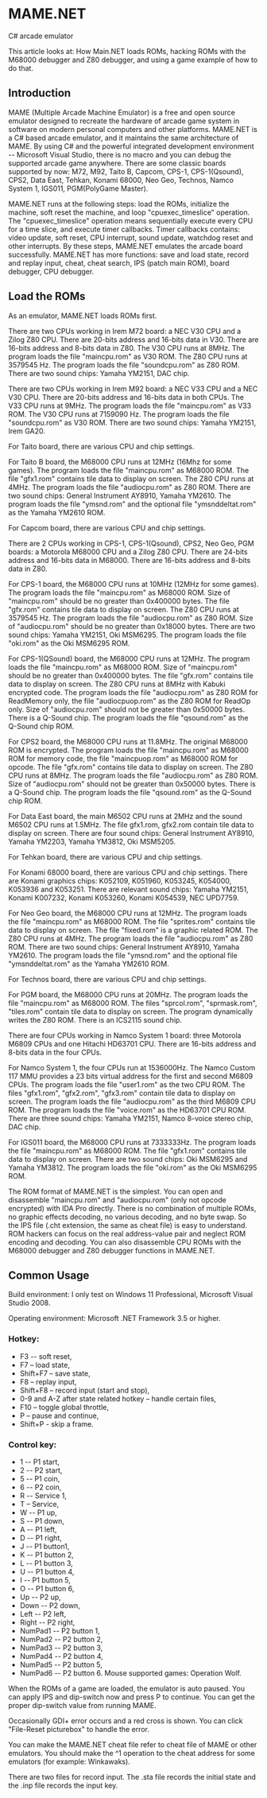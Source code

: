 # MAME.NET
C# arcade emulator

This article looks at: How Main.NET loads ROMs, hacking ROMs with the M68000 debugger and Z80 debugger, and using a game example of how to do that.
## Introduction
MAME (Multiple Arcade Machine Emulator) is a free and open source emulator designed to recreate the hardware of arcade game system in software on modern personal computers and other platforms. MAME.NET is a C# based arcade emulator, and it maintains the same architecture of MAME. By using C# and the powerful integrated development environment -- Microsoft Visual Studio, there is no macro and you can debug the supported arcade game anywhere. There are some classic boards supported by now: M72, M92, Taito B, Capcom, CPS-1, CPS-1(Qsound), CPS2, Data East, Tehkan, Konami 68000, Neo Geo, Technos, Namco System 1, IGS011, PGM(PolyGame Master).

MAME.NET runs at the following steps: load the ROMs, initialize the machine, soft reset the machine, and loop "cpuexec_timeslice" operation. The "cpuexec_timeslice" operation means sequentially execute every CPU for a time slice, and execute timer callbacks. Timer callbacks contains: video update, soft reset, CPU interrupt, sound update, watchdog reset and other interrupts. By these steps, MAME.NET emulates the arcade board successfully. MAME.NET has more functions: save and load state, record and replay input, cheat, cheat search, IPS (patch main ROM), board debugger, CPU debugger.
## Load the ROMs
As an emulator, MAME.NET loads ROMs first.

There are two CPUs working in Irem M72 board: a NEC V30 CPU and a Zilog Z80 CPU. There are 20-bits address and 16-bits data in V30. There are 16-bits address and 8-bits data in Z80. The V30 CPU runs at 8MHz. The program loads the file "maincpu.rom" as V30 ROM. The Z80 CPU runs at 3579545 Hz. The program loads the file "soundcpu.rom" as Z80 ROM. There are two sound chips: Yamaha YM2151, DAC chip.

There are two CPUs working in Irem M92 board: a NEC V33 CPU and a NEC V30 CPU. There are 20-bits address and 16-bits data in both CPUs. The V33 CPU runs at 9MHz. The program loads the file "maincpu.rom" as V33 ROM. The V30 CPU runs at 7159090 Hz. The program loads the file "soundcpu.rom" as V30 ROM. There are two sound chips: Yamaha YM2151, Irem GA20.

For Taito board, there are various CPU and chip settings.

For Taito B board, the M68000 CPU runs at 12MHz (16Mhz for some games). The program loads the file "maincpu.rom" as M68000 ROM. The file "gfx1.rom" contains tile data to display on screen. The Z80 CPU runs at 4MHz. The program loads the file "audiocpu.rom" as Z80 ROM. There are two sound chips: General Instrument AY8910, Yamaha YM2610. The program loads the file "ymsnd.rom" and the optional file "ymsnddeltat.rom" as the Yamaha YM2610 ROM.

For Capcom board, there are various CPU and chip settings.

There are 2 CPUs working in CPS-1, CPS-1(Qsound), CPS2, Neo Geo, PGM boards: a Motorola M68000 CPU and a Zilog Z80 CPU. There are 24-bits address and 16-bits data in M68000. There are 16-bits address and 8-bits data in Z80.

For CPS-1 board, the M68000 CPU runs at 10MHz (12MHz for some games). The program loads the file "maincpu.rom" as M68000 ROM. Size of "maincpu.rom" should be no greater than 0x400000 bytes. The file "gfx.rom" contains tile data to display on screen. The Z80 CPU runs at 3579545 Hz. The program loads the file "audiocpu.rom" as Z80 ROM. Size of "audiocpu.rom" should be no greater than 0x18000 bytes. There are two sound chips: Yamaha YM2151, Oki MSM6295. The program loads the file "oki.rom" as the Oki MSM6295 ROM.

For CPS-1(QSound) board, the M68000 CPU runs at 12MHz. The program loads the file "maincpu.rom" as M68000 ROM. Size of "maincpu.rom" should be no greater than 0x400000 bytes. The file "gfx.rom" contains tile data to display on screen. The Z80 CPU runs at 8MHz with Kabuki encrypted code. The program loads the file "audiocpu.rom" as Z80 ROM for ReadMemory only, the file "audiocpuop.rom" as the Z80 ROM for ReadOp only. Size of "audiocpu.rom" should not be greater than 0x50000 bytes. There is a Q-Sound chip. The program loads the file "qsound.rom" as the Q-Sound chip ROM.

For CPS2 board, the M68000 CPU runs at 11.8MHz. The original M68000 ROM is encrypted. The program loads the file "maincpu.rom" as M68000 ROM for memory code, the file "maincpuop.rom" as M68000 ROM for opcode. The file "gfx.rom" contains tile data to display on screen. The Z80 CPU runs at 8MHz. The program loads the file "audiocpu.rom" as Z80 ROM. Size of "audiocpu.rom" should not be greater than 0x50000 bytes. There is a Q-Sound chip. The program loads the file "qsound.rom" as the Q-Sound chip ROM.

For Data East board, the main M6502 CPU runs at 2MHz and the sound M6502 CPU runs at 1.5MHz. The file gfx1.rom, gfx2.rom contain tile data to display on screen. There are four sound chips: General Instrument AY8910, Yamaha YM2203, Yamaha YM3812, Oki MSM5205.

For Tehkan board, there are various CPU and chip settings.

For Konami 68000 board, there are various CPU and chip settings. There are Konami graphics chips: K052109, K051960, K053245, K054000, K053936 and K053251. There are relevant sound chips: Yamaha YM2151, Konami K007232, Konami K053260, Konami K054539, NEC UPD7759.

For Neo Geo board, the M68000 CPU runs at 12MHz. The program loads the file "maincpu.rom" as M68000 ROM. The file "sprites.rom" contains tile data to display on screen. The file "fixed.rom" is a graphic related ROM. The Z80 CPU runs at 4MHz. The program loads the file "audiocpu.rom" as Z80 ROM. There are two sound chips: General Instrument AY8910, Yamaha YM2610. The program loads the file "ymsnd.rom" and the optional file "ymsnddeltat.rom" as the Yamaha YM2610 ROM.

For Technos board, there are various CPU and chip settings.

For PGM board, the M68000 CPU runs at 20MHz. The program loads the file "maincpu.rom" as M68000 ROM. The files "sprcol.rom", "sprmask.rom", "tiles.rom" contain tile data to display on screen. The program dynamically writes the Z80 ROM. There is an ICS2115 sound chip.

There are four CPUs working in Namco System 1 board: three Motorola M6809 CPUs and one Hitachi HD63701 CPU. There are 16-bits address and 8-bits data in the four CPUs.

For Namco System 1, the four CPUs run at 1536000Hz. The Namco Custom 117 MMU provides a 23 bits virtual address for the first and second M6809 CPUs. The program loads the file "user1.rom" as the two CPU ROM. The files "gfx1.rom", "gfx2.rom", "gfx3.rom" contain tile data to display on screen. The program loads the file "audiocpu.rom" as the third M6809 CPU ROM. The program loads the file "voice.rom" as the HD63701 CPU ROM. There are three sound chips: Yamaha YM2151, Namco 8-voice stereo chip, DAC chip.

For IGS011 board, the M68000 CPU runs at 7333333Hz. The program loads the file "maincpu.rom" as M68000 ROM. The file "gfx1.rom" contains tile data to display on screen. There are two sound chips: Oki MSM6295 and Yamaha YM3812. The program loads the file "oki.rom" as the Oki MSM6295 ROM.

The ROM format of MAME.NET is the simplest. You can open and disassemble "maincpu.rom" and "audiocpu.rom" (only not opcode encrypted) with IDA Pro directly. There is no combination of multiple ROMs, no graphic effects decoding, no various decoding, and no byte swap. So the IPS file (.cht extension, the same as cheat file) is easy to understand. ROM hackers can focus on the real address-value pair and neglect ROM encoding and decoding. You can also disassemble CPU ROMs with the M68000 debugger and Z80 debugger functions in MAME.NET.

## Common Usage
Build environment: I only test on Windows 11 Professional, Microsoft Visual Studio 2008.

Operating environment: Microsoft .NET Framework 3.5 or higher.

### Hotkey:
- F3 -- soft reset,
- F7 – load state,
- Shift+F7 – save state,
- F8 – replay input,
- Shift+F8 – record input (start and stop),
- 0-9 and A-Z after state related hotkey – handle certain files,
- F10 – toggle global throttle,
- P – pause and continue,
- Shift+P - skip a frame.
### Control key:
- 1 -- P1 start,
- 2 -- P2 start,
- 5 -- P1 coin,
- 6 -- P2 coin,
- R -- Service 1,
- T – Service,
- W -- P1 up,
- S -- P1 down,
- A -- P1 left,
- D -- P1 right,
- J -- P1 button1,
- K -- P1 button 2,
- L -- P1 button 3,
- U -- P1 button 4,
- I -- P1 button 5,
- O -- P1 button 6,
- Up -- P2 up,
- Down -- P2 down,
- Left -- P2 left,
- Right -- P2 right,
- NumPad1 -- P2 button 1,
- NumPad2 -- P2 button 2,
- NumPad3 -- P2 button 3,
- NumPad4 -- P2 button 4,
- NumPad5 -- P2 button 5,
- NumPad6 -- P2 button 6.
Mouse supported games: Operation Wolf.

When the ROMs of a game are loaded, the emulator is auto paused. You can apply IPS and dip-switch now and press P to continue. You can get the proper dip-switch value from running MAME.

Occasionally GDI+ error occurs and a red cross is shown. You can click "File-Reset picturebox" to handle the error.

You can make the MAME.NET cheat file refer to cheat file of MAME or other emulators. You should make the ^1 operation to the cheat address for some emulators (for example: Winkawaks).

There are two files for record input. The .sta file records the initial state and the .inp file records the input key.

